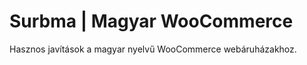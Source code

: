 Surbma | Magyar WooCommerce
===========================

Hasznos javítások a magyar nyelvű WooCommerce webáruházakhoz.
